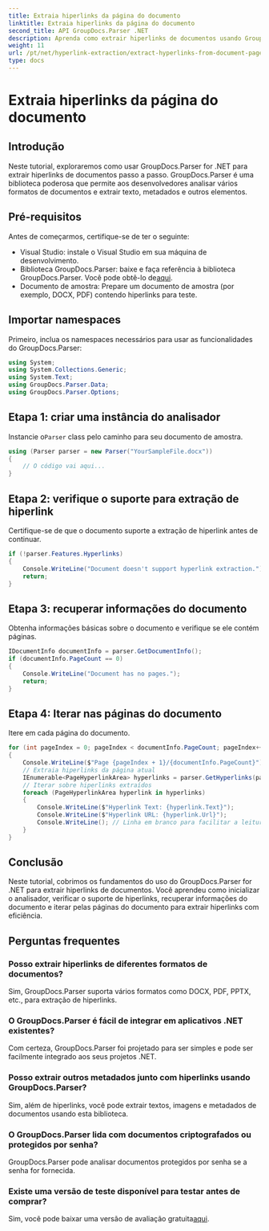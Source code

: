 ```yaml
---
title: Extraia hiperlinks da página do documento
linktitle: Extraia hiperlinks da página do documento
second_title: API GroupDocs.Parser .NET
description: Aprenda como extrair hiperlinks de documentos usando GroupDocs.Parser for .NET. Guia passo a passo para extração de hiperlink em C#.
weight: 11
url: /pt/net/hyperlink-extraction/extract-hyperlinks-from-document-page/
type: docs
---
```

# Extraia hiperlinks da página do documento

## Introdução
Neste tutorial, exploraremos como usar GroupDocs.Parser for .NET para extrair hiperlinks de documentos passo a passo. GroupDocs.Parser é uma biblioteca poderosa que permite aos desenvolvedores analisar vários formatos de documentos e extrair texto, metadados e outros elementos.
## Pré-requisitos
Antes de começarmos, certifique-se de ter o seguinte:
- Visual Studio: instale o Visual Studio em sua máquina de desenvolvimento.
-  Biblioteca GroupDocs.Parser: baixe e faça referência à biblioteca GroupDocs.Parser. Você pode obtê-lo de[aqui](https://releases.groupdocs.com/parser/net/).
- Documento de amostra: Prepare um documento de amostra (por exemplo, DOCX, PDF) contendo hiperlinks para teste.

## Importar namespaces
Primeiro, inclua os namespaces necessários para usar as funcionalidades do GroupDocs.Parser:
```csharp
using System;
using System.Collections.Generic;
using System.Text;
using GroupDocs.Parser.Data;
using GroupDocs.Parser.Options;
```
## Etapa 1: criar uma instância do analisador
 Instancie o`Parser` class pelo caminho para seu documento de amostra.
```csharp
using (Parser parser = new Parser("YourSampleFile.docx"))
{
    // O código vai aqui...
}
```
## Etapa 2: verifique o suporte para extração de hiperlink
Certifique-se de que o documento suporte a extração de hiperlink antes de continuar.
```csharp
if (!parser.Features.Hyperlinks)
{
    Console.WriteLine("Document doesn't support hyperlink extraction.");
    return;
}
```
## Etapa 3: recuperar informações do documento
Obtenha informações básicas sobre o documento e verifique se ele contém páginas.
```csharp
IDocumentInfo documentInfo = parser.GetDocumentInfo();
if (documentInfo.PageCount == 0)
{
    Console.WriteLine("Document has no pages.");
    return;
}
```
## Etapa 4: Iterar nas páginas do documento
Itere em cada página do documento.
```csharp
for (int pageIndex = 0; pageIndex < documentInfo.PageCount; pageIndex++)
{
    Console.WriteLine($"Page {pageIndex + 1}/{documentInfo.PageCount}");
    // Extraia hiperlinks da página atual
    IEnumerable<PageHyperlinkArea> hyperlinks = parser.GetHyperlinks(pageIndex);
    // Iterar sobre hiperlinks extraídos
    foreach (PageHyperlinkArea hyperlink in hyperlinks)
    {
        Console.WriteLine($"Hyperlink Text: {hyperlink.Text}");
        Console.WriteLine($"Hyperlink URL: {hyperlink.Url}");
        Console.WriteLine(); // Linha em branco para facilitar a leitura
    }
}
```

## Conclusão
Neste tutorial, cobrimos os fundamentos do uso do GroupDocs.Parser for .NET para extrair hiperlinks de documentos. Você aprendeu como inicializar o analisador, verificar o suporte de hiperlinks, recuperar informações do documento e iterar pelas páginas do documento para extrair hiperlinks com eficiência.

## Perguntas frequentes
### Posso extrair hiperlinks de diferentes formatos de documentos?
Sim, GroupDocs.Parser suporta vários formatos como DOCX, PDF, PPTX, etc., para extração de hiperlinks.
### O GroupDocs.Parser é fácil de integrar em aplicativos .NET existentes?
Com certeza, GroupDocs.Parser foi projetado para ser simples e pode ser facilmente integrado aos seus projetos .NET.
### Posso extrair outros metadados junto com hiperlinks usando GroupDocs.Parser?
Sim, além de hiperlinks, você pode extrair textos, imagens e metadados de documentos usando esta biblioteca.
### O GroupDocs.Parser lida com documentos criptografados ou protegidos por senha?
GroupDocs.Parser pode analisar documentos protegidos por senha se a senha for fornecida.
### Existe uma versão de teste disponível para testar antes de comprar?
 Sim, você pode baixar uma versão de avaliação gratuita[aqui](https://releases.groupdocs.com/).